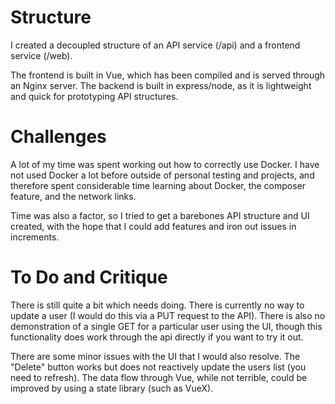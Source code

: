 # Structure #
I created a decoupled structure of an API service (/api) and a frontend service (/web).

The frontend is built in Vue, which has been compiled and is served through an Nginx server. The backend is built in express/node, as it is lightweight and quick for prototyping API structures.

# Challenges #
A lot of my time was spent working out how to correctly use Docker. I have not used Docker a lot before outside of personal testing and projects, and therefore spent considerable time learning about Docker, the composer feature, and the network links.

Time was also a factor, so I tried to get a barebones API structure and UI created, with the hope that I could add features and iron out issues in increments.

# To Do and Critique #
There is still quite a bit which needs doing. There is currently no way to update a user (I would do this via a PUT request to the API). There is also no demonstration of a single GET for a particular user using the UI, though this functionality does work through the api directly if you want to try it out.

There are some minor issues with the UI that I would also resolve. The "Delete" button works but does not reactively update the users list (you need to refresh). The data flow through Vue, while not terrible, could be improved by using a state library (such as VueX).

